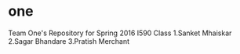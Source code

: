 # one
Team One's Repository for Spring 2016 I590 Class
1.Sanket Mhaiskar
2.Sagar Bhandare
3.Pratish Merchant
